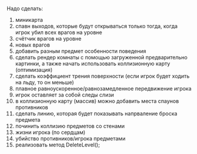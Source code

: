 Надо сделать:
1. миникарта
2. спавн выходов, которые будут открываться только тогда, когда игрок убил всех врагов на уровне
3. счётчик врагов на уровне
4. новых врагов
5. добавить разным предмет особенности поведения
6. сделать рендер комнаты с помощью загруженной предварительно картинки, а также начать использовать коллизионную карту (оптимизация)
7. сделать коэффициент трения поверхности (если игрок будет ходить на льду, то он меньше)
8. плавное равноускоренное/равнозамедленное передвижение игрока
9. игрок оставляет за собой следы слизи
10. в коллизионную карту (массив) можно добавить места спаунов противников
11. сделать линию, которая будет показывать напрваление броска предмета
12. починить коллизию предметов со стенами
13. жизни игрока (по сердцам)
14. убийство противников/игрока предметами
15. реализовать метод DeleteLevel();

